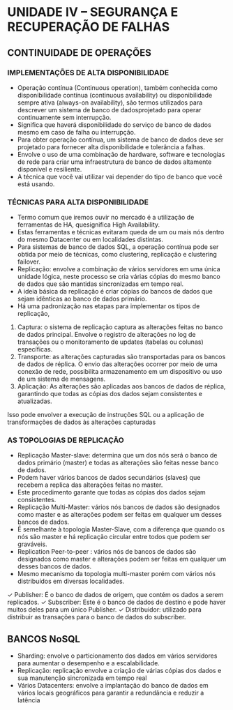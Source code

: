 # UNIDADE IV – SEGURANÇA E RECUPERAÇÃO DE FALHAS

## CONTINUIDADE DE OPERAÇÕES

### IMPLEMENTAÇÕES DE ALTA DISPONIBILIDADE

- Operação contínua (Continuous operation), também conhecida como disponibilidade contínua (continuous availability) ou disponibilidade sempre ativa (always-on availability), são termos utilizados para descrever um sistema de banco de dadosprojetado para operar continuamente sem interrupção.
- Significa que haverá disponibilidade do serviço de banco de dados mesmo em caso de falha ou interrupção.
- Para obter operação contínua, um sistema de banco de dados deve ser projetado para fornecer alta disponibilidade e tolerância a falhas.
- Envolve o uso de uma combinação de hardware, software e tecnologias de rede para criar uma infraestrutura de banco de dados altamente disponível e resiliente.
- A técnica que você vai utilizar vai depender do tipo de banco que você está usando.

### TÉCNICAS PARA ALTA DISPONIBILIDADE

- Termo comum que iremos ouvir no mercado é a utilização de ferramentas de HA, quesignifica High Availability.
- Estas ferramentas e técnicas evitaram queda de um ou mais nós dentro do mesmo Datacenter ou em localidades distintas.
- Para sistemas de banco de dados SQL, a operação contínua pode ser obtida por meio de técnicas, como clustering, replicação e clustering failover.
- Replicação: envolve a combinação de vários servidores em uma única unidade lógica, neste processo se cria várias cópias do mesmo banco de dados que são mantidas sincronizadas em tempo real.
- A ideia básica da replicação é criar cópias do bancos de dados que sejam idênticas ao banco de dados primário.
- Há uma padronização nas etapas para implementar os tipos de replicação,

1. Captura: o sistema de replicação captura as alterações feitas no banco de dados principal. Envolve o registro de alterações no log de transações ou o monitoramento de updates (tabelas ou colunas) específicas.
2. Transporte: as alterações capturadas são transportadas para os bancos de dados de réplica. O envio das alterações ocorrer por meio de uma conexão de rede, possibilita armazenamento em um dispositivo ou uso de um sistema de mensagens.
3. Aplicação: As alterações são aplicadas aos bancos de dados de réplica, garantindo que todas as cópias dos dados sejam consistentes e atualizadas.

Isso pode envolver a execução de instruções SQL ou a aplicação de transformações de dados às alterações capturadas

### AS TOPOLOGIAS DE REPLICAÇÃO

- Replicação Master-slave: determina que um dos nós será o banco de dados primário (master) e todas as alterações são feitas nesse banco de dados.
- Podem haver vários bancos de dados secundários (slaves) que recebem a replica das alterações feitas no master.
- Este procedimento garante que todas as cópias dos dados sejam consistentes.
- Replicação Multi-Master: vários nós bancos de dados são designados como master e as alterações podem ser feitas em qualquer um desses bancos de dados.
- É semelhante à topologia Master-Slave, com a diferença que quando os nós são master e há replicação circular entre todos que podem ser graváveis.
- Replication Peer-to-peer : vários nós de bancos de dados são designados como master e alterações podem ser feitas em qualquer um desses bancos de dados.
-  Mesmo mecanismo da topologia multi-master porém com vários nós distribuídos em diversas localidades.

✓ Publisher: É o banco de dados de origem, que contém os dados a serem replicados.
✓ Subscriber: Este é o banco de dados de destino e pode haver muitos deles para um único Publisher.
✓ Distribuidor: utilizado para distribuir as transações para o banco de dados do subscriber.

## BANCOS NoSQL

-  Sharding: envolve o particionamento dos dados em vários servidores para aumentar o desempenho e a escalabilidade.
- Replicação: replicação envolve a criação de várias cópias dos dados e sua manutenção sincronizada em tempo real
- Vários Datacenters: envolve a implantação do banco de dados em vários locais geográficos para garantir a redundância e reduzir a latência
